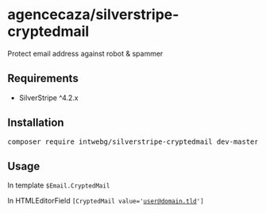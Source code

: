 <h1>agencecaza/silverstripe-cryptedmail</h1>
<p>Protect email address against robot &amp; spammer</p>

<h2>Requirements</h2>
<ul><li>SilverStripe ^4.2.x</li></ul>

<h2>Installation</h2>
<pre>composer require intwebg/silverstripe-cryptedmail dev-master</pre>
<h2>Usage</h2>
In template
<code>$Email.CryptedMail</code>

In HTMLEditorField
<code>[CryptedMail value='user@domain.tld']</code>
